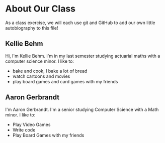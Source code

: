 # About Our Class
As a class exercise, we will each use git and GitHub to add our own little autobiography to this file!
## Kellie Behm
Hi, I'm Kellie Behm. I'm in my last semester studying actuarial maths with a computer science minor.
I like to: 
 * bake and cook, I bake a lot of bread
 * watch cartoons and movies
 * play board games and card games with my friends
 
## Aaron Gerbrandt
I'm Aaron Gerbrandt. I'm a senior studying Computer Science with a Math minor.
I like to:
 * Play Video Games
 * Write code
 * Play Board Games with my friends